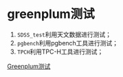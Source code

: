 # greenplum测试
1. `SDSS_test`利用天文数据进行测试；
2. `pgbench`利用pgbench工具进行测试；
3. `TPCH`利用TPC-H工具进行测试；

[Greenplum测试](http://www.jpblog.cn/greenplum%E6%B5%8B%E8%AF%95.html)
